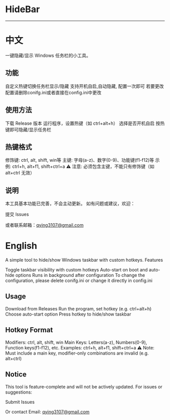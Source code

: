 # HideBar

---

# 中文
一键隐藏/显示 Windows 任务栏的小工具。

## 功能

自定义热键切换任务栏显示/隐藏
支持开机自启,自动隐藏,
配置一次即可
若要更改配置请删除conifg.ini或者直接在config.ini中更改

## 使用方法

下载 Release 版本
运行程序，设置热键（如 ctrl+alt+h）
选择是否开机自启
按热键即可隐藏/显示任务栏

## 热键格式

修饰键: ctrl, alt, shift, win等
主键: 字母(a-z)、数字(0-9)、功能键(f1-f12)等
示例: ctrl+h, alt+f1, shift+ctrl+a
⚠️ 注意: 必须包含主键，不能只有修饰键（如 alt+ctrl 无效）

## 说明

本工具基本功能已完善，不会主动更新。
如有问题或建议，欢迎：

提交 Issues

或者联系邮箱：qying3107@gmail.com

# English

A simple tool to hide/show Windows taskbar with custom hotkeys.
Features

Toggle taskbar visibility with custom hotkeys
Auto-start on boot and auto-hide options
Runs in background after configuration
To change the configuration, please delete conifg.ini or change it directly in config.ini

## Usage

Download from Releases
Run the program, set hotkey (e.g. ctrl+alt+h)
Choose auto-start option
Press hotkey to hide/show taskbar

## Hotkey Format

Modifiers: ctrl, alt, shift, win
Main Keys: Letters(a-z), Numbers(0-9), Function keys(f1-f12), etc.
Examples: ctrl+h, alt+f1, shift+ctrl+a
⚠️ Note: Must include a main key, modifier-only combinations are invalid (e.g. alt+ctrl)

## Notice

This tool is feature-complete and will not be actively updated.
For issues or suggestions:

Submit Issues

Or contact Email: qying3107@gmail.com
